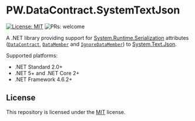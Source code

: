 # PW.DataContract.SystemTextJson

[![License: MIT](https://img.shields.io/github/license/paul-wurth/PW.DataContract.SystemTextJson?label=License&color=blue)](/LICENSE)
![PRs: welcome](https://img.shields.io/badge/PRs-welcome-brightgreen.svg)

A .NET library providing support for [System.Runtime.Serialization](https://learn.microsoft.com/en-us/dotnet/api/system.runtime.serialization) attributes ([`DataContract`](https://learn.microsoft.com/en-us/dotnet/api/system.runtime.serialization.datacontractattribute), [`DataMember`](https://learn.microsoft.com/en-us/dotnet/api/system.runtime.serialization.datamemberattribute) and [`IgnoreDataMember`](https://learn.microsoft.com/en-us/dotnet/api/system.runtime.serialization.ignoredatamemberattribute)) to [System.Text.Json](https://learn.microsoft.com/en-us/dotnet/api/system.text.json).

Supported platforms:
- .NET Standard 2.0+
- .NET 5+ and .NET Core 2+
- .NET Framework 4.6.2+


## License

This repository is licensed under the [MIT](/LICENSE) license.